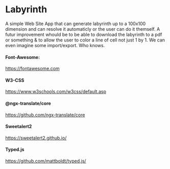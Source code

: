 # Labyrinth
A simple Web Site App that can generate labyrinth up to a 100x100 dimension and can resolve it automaticly or the user can do it themself.
A futur improvement whould be to be able to download the labyrinth to a pdf or something & to allow the user to color a line of cell not just 1 by 1. We can even imagine some import/export. Who knows.

#### Font-Awesome: 
https://fontawesome.com
#### W3-CSS
https://www.w3schools.com/w3css/default.asp
#### @ngx-translate/core
https://github.com/ngx-translate/core
#### Sweetalert2
https://sweetalert2.github.io/
#### Typed.js
https://github.com/mattboldt/typed.js/
